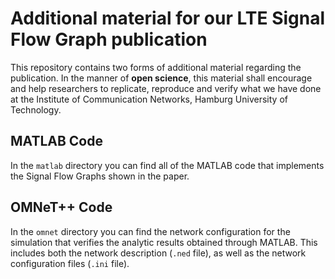 # Additional material for our LTE Signal Flow Graph publication
This repository contains two forms of additional material regarding the publication.
In the manner of **open science**, this material shall encourage and help researchers to replicate, reproduce and verify what we have done at the Institute of Communication Networks, Hamburg University of Technology.

## MATLAB  Code
In the `matlab` directory you can find all of the MATLAB code that implements the Signal Flow Graphs shown in the paper.

## OMNeT++ Code
In the `omnet` directory you can find the network configuration for the simulation that verifies the analytic results obtained through MATLAB.
This includes both the network description (`.ned` file), as well as the network configuration files (`.ini` file).
